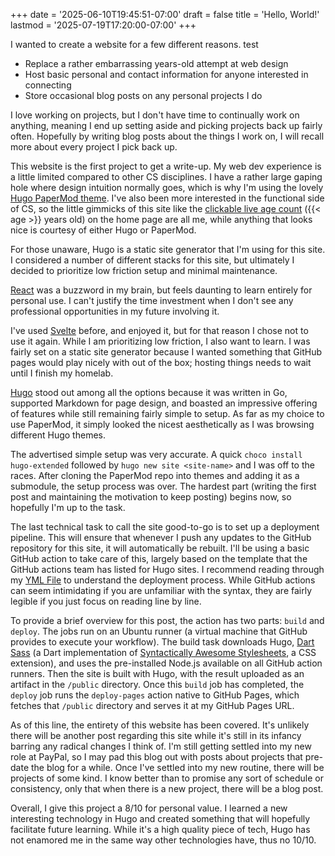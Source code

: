 +++
date = '2025-06-10T19:45:51-07:00'
draft = false
title = 'Hello, World!'
lastmod = '2025-07-19T17:20:00-07:00'
+++

I wanted to create a website for a few different reasons. test
- Replace a rather embarrassing years-old attempt at web design
- Host basic personal and contact information for anyone interested in connecting
- Store occasional blog posts on any personal projects I do

I love working on projects, but I don't have time to continually work on anything, meaning I end up setting aside and picking projects back up fairly often.  Hopefully by writing blog posts about the things I work on, I will recall more about every project I pick back up.

This website is the first project to get a write-up. My web dev experience is a little limited compared to other CS disciplines. I have a rather large gaping hole where design intuition normally goes, which is why I'm using the lovely [Hugo PaperMod theme](https://github.com/adityatelange/hugo-PaperMod). I've also been more interested in the functional side of CS, so the little gimmicks of this site like the [clickable live age count](https://github.com/ScottWegley/ScottWegley/blob/main/layouts/shortcodes/age.html) ({{< age >}} years old) on the home page are all me, while anything that looks nice is courtesy of either Hugo or PaperMod.

For those unaware, Hugo is a static site generator that I'm using for this site.  I considered a number of different stacks for this site, but ultimately I decided to prioritize low friction setup and minimal maintenance.  

[React](https://react.dev/) was a buzzword in my brain, but feels daunting to learn entirely for personal use.  I can't justify the time investment when I don't see any professional opportunities in my future involving it.

I've used [Svelte](https://svelte.dev/) before, and enjoyed it, but for that reason I chose not to use it again.  While I am prioritizing low friction, I also want to learn.  I was fairly set on a static site generator because I wanted something that GitHub pages would play nicely with out of the box; hosting things needs to wait until I finish my homelab.  

[Hugo](https://gohugo.io/) stood out among all the options because it was written in Go, supported Markdown for page design, and boasted an impressive offering of features while still remaining fairly simple to setup.  As far as my choice to use PaperMod, it simply looked the nicest aesthetically as I was browsing different Hugo themes.

The advertised simple setup was very accurate.  A quick `choco install hugo-extended` followed by `hugo new site <site-name>` and I was off to the races.  After cloning the PaperMod repo into themes and adding it as a submodule, the setup process was over.  The hardest part (writing the first post and maintaining the motivation to keep posting) begins now, so hopefully I'm up to the task.

The last technical task to call the site good-to-go is to set up a deployment pipeline. This will ensure that whenever I push any updates to the GitHub repository for this site, it will automatically be rebuilt. I'll be using a basic GitHub action to take care of this, largely based on the template that the GitHub actions team has listed for Hugo sites. I recommend reading through my [YML File](https://github.com/ScottWegley/ScottWegley/blob/main/.github/workflows/hugo.yml) to understand the deployment process. While GitHub actions can seem intimidating if you are unfamiliar with the syntax, they are fairly legible if you just focus on reading line by line. 

To provide a brief overview for this post, the action has two parts: `build` and `deploy`. The jobs run on an Ubuntu runner (a virtual machine that GitHub provides to execute your workflow). The build task downloads Hugo, [Dart Sass](https://sass-lang.com/dart-sass/) (a Dart implementation of [Syntactically Awesome Stylesheets](https://sass-lang.com/), a CSS extension), and uses the pre-installed Node.js available on all GitHub action runners. Then the site is built with Hugo, with the result uploaded as an artifact in the `/public` directory. Once this `build` job has completed, the `deploy` job runs the `deploy-pages` action native to GitHub Pages, which fetches that `/public` directory and serves it at my GitHub Pages URL.

As of this line, the entirety of this website has been covered.  It's unlikely there will be another post regarding this site while it's still in its infancy barring any radical changes I think of.  I'm still getting settled into my new role at PayPal, so I may pad this blog out with posts about projects that pre-date the blog for a while.  Once I've settled into my new routine, there will be projects of some kind.  I know better than to promise any sort of schedule or consistency, only that when there is a new project, there will be a blog post.

Overall, I give this project a 8/10 for personal value. I learned a new interesting technology in Hugo and created something that will hopefully facilitate future learning. While it's a high quality piece of tech, Hugo has not enamored me in the same way other technologies have, thus no 10/10.